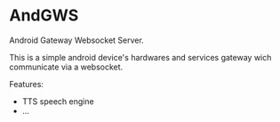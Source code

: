 # AndGWS
Android Gateway Websocket Server.

This is a simple android device's hardwares and services gateway wich communicate via a websocket.

Features:
- TTS speech engine
- ...
 